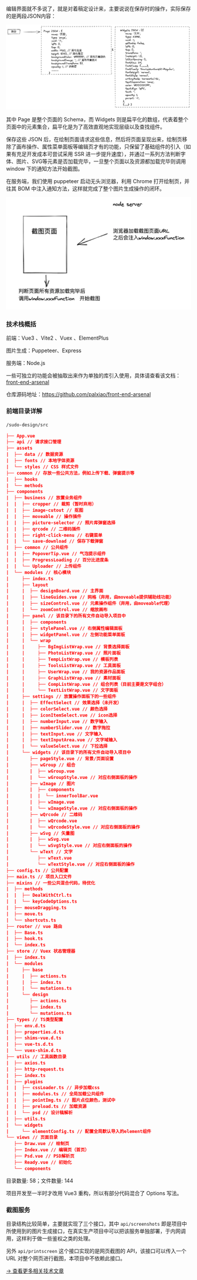 编辑界面就不多说了，就是对着稿定设计来，主要说说在保存时的操作，实际保存的是两段JSON内容：

![](../images/2023-7-17-1689581476975.png)

其中 Page 是整个页面的 Schema，而 Widgets 则是扁平化的数组，代表着整个页面中的元素集合，扁平化是为了高效直观地实现层级以及查找组件。

保存这些 JSON 后，在绘制页面请求这些信息，然后将页面呈现出来，绘制页移除了画布操作、属性菜单面板等编辑页才有的功能，只保留了基础组件的引入（如果有充足开发成本可尝试采用 SSR 进一步提升速度），并通过一系列方法判断字体、图片、SVG等元素是否加载完毕，一旦整个页面以及资源都加载完毕则调用 window 下的通知方法开始截图。

在服务端，我们使用 puppeteer 启动无头浏览器，利用 Chrome 打开绘制页，并往其 BOM 中注入通知方法，这样就完成了整个图片生成操作的闭环。

![](../images/2023-7-17-1689582341606.png)

### 技术栈概括

前端：Vue3 、Vite2 、Vuex 、ElementPlus

图片生成：Puppeteer、Express

服务端：Node.js

一些可独立的功能会被抽取出来作为单独的库引入使用，具体请查看该文档：[front-end-arsenal](https://fe-doc.palxp.com/#/)

仓库源码地址：https://github.com/palxiao/front-end-arsenal

### 前端目录详解

`/sudo-design/src`

```json
├── App.vue
├── api // 请求接口管理
├── assets
|  ├── data // 数据资源
|  ├── fonts // 本地字体资源
|  └── styles // CSS 样式文件
├── common // 存放一些公共方法，例如上传下载、弹窗提示等
|  ├── hooks
|  └── methods
├── components
|  ├── business // 放置业务组件
|  |  ├── cropper // 裁剪（暂时弃用）
|  |  ├── image-cutout // 抠图
|  |  ├── moveable // 操作插件
|  |  ├── picture-selector // 照片库弹窗选择
|  |  ├── qrcode // 二维码插件
|  |  ├── right-click-menu // 右键菜单
|  |  └── save-download // 保存下载弹窗
|  ├── common // 公共组件
|  |  ├── PopoverTip.vue // 气泡提示组件
|  |  ├── ProgressLoading // 百分比进度条
|  |  └── Uploader // 上传组件
|  └── modules // 核心模块
|     ├── index.ts
|     ├── layout
|     |  ├── designBoard.vue // 主界面
|     |  ├── lineGuides.vue // 网格（弃用，由moveable提供辅助线功能）
|     |  ├── sizeControl.vue // 元素操作组件（弃用，由moveable代理）
|     |  └── zoomControl.vue // 缩放画布
|     ├── panel // 该目录下的所有文件自动导入项目中
|     |  ├── components
|     |  ├── stylePanel.vue // 右侧属性编辑面板
|     |  ├── widgetPanel.vue // 左侧功能菜单面板
|     |  └── wrap
|     |     ├── BgImgListWrap.vue // 背景选择面板
|     |     ├── PhotoListWrap.vue // 照片面板
|     |     ├── TempListWrap.vue // 模板列表
|     |     ├── ToolsListWrap.vue // 工具面板
|     |     ├── UserWrap.vue // 我的资源作品面板
|     |     ├── GraphListWrap.vue // 素材面板
|     |     ├── CompListWrap.vue // 组合列表（目前主要是文字组合）
|     |     └── TextListWrap.vue // 文字面板
|     ├── settings // 放置操作面板下的一些组件
|     |  ├── EffectSelect // 效果选择（未开发）
|     |  ├── colorSelect.vue // 颜色选择
|     |  ├── iconItemSelect.vue // icon选择
|     |  ├── numberInput.vue // 数字输入
|     |  ├── numberSlider.vue // 数字拖拉
|     |  ├── textInput.vue // 文字输入
|     |  ├── textInputArea.vue // 文字域输入
|     |  └── valueSelect.vue // 下拉选择
|     └── widgets // 该目录下的所有文件自动导入项目中
|        ├── pageStyle.vue // 背景/页面设置
|        ├── wGroup // 组合
|        |  ├── wGroup.vue
|        |  └── wGroupStyle.vue // 对应右侧面板的操作
|        ├── wImage // 图片
|        |  ├── components
|        |  |  └── innerToolBar.vue
|        |  ├── wImage.vue
|        |  └── wImageStyle.vue // 对应右侧面板的操作
|        ├── wQrcode // 二维码
|        |  ├── wQrcode.vue
|        |  └── wQrcodeStyle.vue // 对应右侧面板的操作
|        ├── wSvg // 矢量图
|        |  ├── wSvg.vue
|        |  └── wSvgStyle.vue // 对应右侧面板的操作
|        └── wText // 文字
|           ├── wText.vue
|           └── wTextStyle.vue // 对应右侧面板的操作
├── config.ts // 公共配置
├── main.ts // 项目入口文件
├── mixins // 一些公共混合代码，待优化
|  ├── methods
|  |  ├── DealWithCtrl.ts
|  |  └── keyCodeOptions.ts
|  ├── mouseDragging.ts
|  ├── move.ts
|  └── shortcuts.ts
├── router // vue 路由
|  ├── Base.ts
|  ├── hook.ts
|  └── index.ts
├── store // Vuex 状态管理器
|  ├── index.ts
|  └── modules
|     ├── base
|     |  ├── actions.ts
|     |  ├── index.ts
|     |  └── mutations.ts
|     └── design
|        ├── actions.ts
|        ├── index.ts
|        └── mutations.ts
├── types // TS类型配置
|  ├── env.d.ts
|  ├── properties.d.ts
|  ├── shims-vue.d.ts
|  ├── vue-ts.d.ts
|  └── vuex-shim.d.ts
├── utils // 工具函数目录
|  ├── axios.ts
|  ├── http-request.ts
|  ├── index.ts
|  ├── plugins
|  |  ├── cssLoader.ts // 异步加载css
|  |  ├── modules.ts // 全局加载公共组件
|  |  ├── pointImg.ts // 图片点位颜色，测试中
|  |  ├── preload.ts // 加载资源
|  |  └── psd // 设计稿解析
|  ├── utils.ts
|  └── widgets
|     └── elementConfig.ts // 配置全局默认导入的element组件
└── views // 页面目录
   ├── Draw.vue // 绘制页
   ├── Index.vue // 编辑页（首页）
   ├── Psd.vue // PSD解析页
   ├── Ready.vue // 初始化
   └── components
```

目录数量: 58；文件数量: 144

项目开发至一半时才改用 Vue3 重构，所以有部分代码混合了 Options 写法。

### 截图服务

目录结构比较简单，主要就实现了三个接口，其中 `api/screenshots` 即是项目中所使用到的图片生成接口，在真实生产项目中可以把该服务单独部署，于内网调用，这样利于做一些鉴权之类的处理。

另外 `api/printscreen` 这个接口实现的是网页截图的 API，该接口可以传入一个 URL 对整个网页进行截图，本项目中不依赖此接口。

[-> 查看更多相关技术文章](/articles/1689321018561)